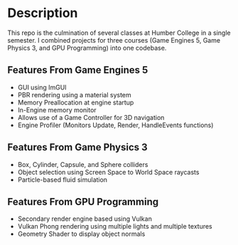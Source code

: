 # Description
This repo is the culmination of several classes at Humber College in a single semester. I combined projects for three courses (Game Engines 5, Game Physics 3, and GPU Programming) into one codebase. 

## Features From Game Engines 5
- GUI using ImGUI
- PBR rendering using a material system
- Memory Preallocation at engine startup
- In-Engine memory monitor
- Allows use of a Game Controller for 3D navigation
- Engine Profiler (Monitors Update, Render, HandleEvents functions) 


## Features From Game Physics 3
- Box, Cylinder, Capsule, and Sphere colliders
- Object selection using Screen Space to World Space raycasts
- Particle-based fluid simulation


## Features From GPU Programming
- Secondary render engine based using Vulkan
- Vulkan Phong rendering using multiple lights and multiple textures
- Geometry Shader to display object normals
